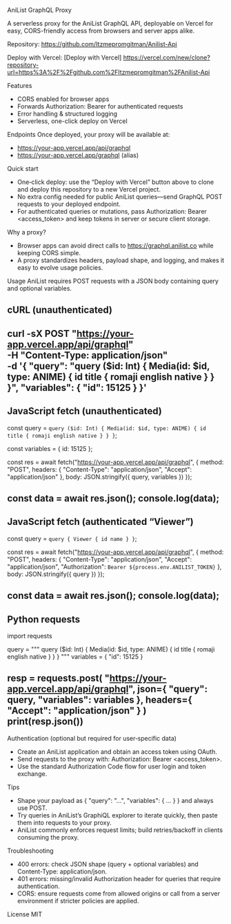 AniList GraphQL Proxy

A serverless proxy for the AniList GraphQL API, deployable on Vercel for easy, CORS-friendly access from browsers and server apps alike.

Repository: https://github.com/Itzmepromgitman/Anilist-Api

Deploy with Vercel:
[Deploy with Vercel] https://vercel.com/new/clone?repository-url=https%3A%2F%2Fgithub.com%2FItzmepromgitman%2FAnilist-Api

Features
- CORS enabled for browser apps
- Forwards Authorization: Bearer <token> for authenticated requests
- Error handling & structured logging
- Serverless, one-click deploy on Vercel

Endpoints
Once deployed, your proxy will be available at:
- https://your-app.vercel.app/api/graphql
- https://your-app.vercel.app/graphql (alias)

Quick start
- One‑click deploy: use the “Deploy with Vercel” button above to clone and deploy this repository to a new Vercel project.
- No extra config needed for public AniList queries—send GraphQL POST requests to your deployed endpoint.
- For authenticated queries or mutations, pass Authorization: Bearer <access_token> and keep tokens in server or secure client storage.

Why a proxy?
- Browser apps can avoid direct calls to https://graphql.anilist.co while keeping CORS simple.
- A proxy standardizes headers, payload shape, and logging, and makes it easy to evolve usage policies.

Usage
AniList requires POST requests with a JSON body containing query and optional variables.

cURL (unauthenticated)
------------------------------------------------------------
curl -sX POST "https://your-app.vercel.app/api/graphql" \
  -H "Content-Type: application/json" \
  -d '{
    "query": "query ($id: Int) { Media(id: $id, type: ANIME) { id title { romaji english native } } }",
    "variables": { "id": 15125 }
  }'
------------------------------------------------------------

JavaScript fetch (unauthenticated)
------------------------------------------------------------
const query = `
  query ($id: Int) {
    Media(id: $id, type: ANIME) {
      id
      title { romaji english native }
    }
  }
`;

const variables = { id: 15125 };

const res = await fetch("https://your-app.vercel.app/api/graphql", {
  method: "POST",
  headers: { "Content-Type": "application/json", "Accept": "application/json" },
  body: JSON.stringify({ query, variables })
});

const data = await res.json();
console.log(data);
------------------------------------------------------------

JavaScript fetch (authenticated “Viewer”)
------------------------------------------------------------
const query = `
  query {
    Viewer {
      id
      name
    }
  }
`;

const res = await fetch("https://your-app.vercel.app/api/graphql", {
  method: "POST",
  headers: {
    "Content-Type": "application/json",
    "Accept": "application/json",
    "Authorization": `Bearer ${process.env.ANILIST_TOKEN}`
  },
  body: JSON.stringify({ query })
});

const data = await res.json();
console.log(data);
------------------------------------------------------------

Python requests
------------------------------------------------------------
import requests

query = """
  query ($id: Int) {
    Media(id: $id, type: ANIME) {
      id
      title { romaji english native }
    }
  }
"""
variables = { "id": 15125 }

resp = requests.post(
  "https://your-app.vercel.app/api/graphql",
  json={ "query": query, "variables": variables },
  headers={ "Accept": "application/json" }
)
print(resp.json())
------------------------------------------------------------

Authentication (optional but required for user‑specific data)
- Create an AniList application and obtain an access token using OAuth.
- Send requests to the proxy with: Authorization: Bearer <access_token>.
- Use the standard Authorization Code flow for user login and token exchange.

Tips
- Shape your payload as { "query": "...", "variables": { ... } } and always use POST.
- Try queries in AniList’s GraphiQL explorer to iterate quickly, then paste them into requests to your proxy.
- AniList commonly enforces request limits; build retries/backoff in clients consuming the proxy.

Troubleshooting
- 400 errors: check JSON shape (query + optional variables) and Content-Type: application/json.
- 401 errors: missing/invalid Authorization header for queries that require authentication.
- CORS: ensure requests come from allowed origins or call from a server environment if stricter policies are applied.

License
MIT
